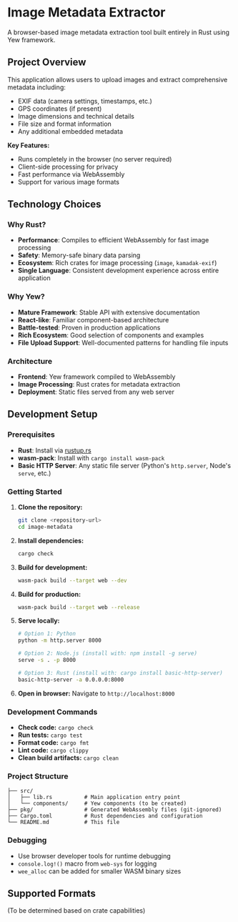 # Image Metadata Extractor

A browser-based image metadata extraction tool built entirely in Rust using Yew framework.

## Project Overview

This application allows users to upload images and extract comprehensive metadata including:
- EXIF data (camera settings, timestamps, etc.)
- GPS coordinates (if present)
- Image dimensions and technical details
- File size and format information
- Any additional embedded metadata

**Key Features:**
- Runs completely in the browser (no server required)
- Client-side processing for privacy
- Fast performance via WebAssembly
- Support for various image formats

## Technology Choices

### Why Rust?
- **Performance**: Compiles to efficient WebAssembly for fast image processing
- **Safety**: Memory-safe binary data parsing
- **Ecosystem**: Rich crates for image processing (`image`, `kamadak-exif`)
- **Single Language**: Consistent development experience across entire application

### Why Yew?
- **Mature Framework**: Stable API with extensive documentation
- **React-like**: Familiar component-based architecture
- **Battle-tested**: Proven in production applications
- **Rich Ecosystem**: Good selection of components and examples
- **File Upload Support**: Well-documented patterns for handling file inputs

### Architecture
- **Frontend**: Yew framework compiled to WebAssembly
- **Image Processing**: Rust crates for metadata extraction
- **Deployment**: Static files served from any web server

## Development Setup

### Prerequisites

- **Rust**: Install via [rustup.rs](https://rustup.rs/)
- **wasm-pack**: Install with `cargo install wasm-pack`
- **Basic HTTP Server**: Any static file server (Python's `http.server`, Node's `serve`, etc.)

### Getting Started

1. **Clone the repository:**
   ```bash
   git clone <repository-url>
   cd image-metadata
   ```

2. **Install dependencies:**
   ```bash
   cargo check
   ```

3. **Build for development:**
   ```bash
   wasm-pack build --target web --dev
   ```

4. **Build for production:**
   ```bash
   wasm-pack build --target web --release
   ```

5. **Serve locally:**
   ```bash
   # Option 1: Python
   python -m http.server 8000
   
   # Option 2: Node.js (install with: npm install -g serve)
   serve -s . -p 8000
   
   # Option 3: Rust (install with: cargo install basic-http-server)
   basic-http-server -a 0.0.0.0:8000
   ```

6. **Open in browser:**
   Navigate to `http://localhost:8000`

### Development Commands

- **Check code:** `cargo check`
- **Run tests:** `cargo test`
- **Format code:** `cargo fmt`
- **Lint code:** `cargo clippy`
- **Clean build artifacts:** `cargo clean`

### Project Structure

```
├── src/
│   ├── lib.rs          # Main application entry point
│   └── components/     # Yew components (to be created)
├── pkg/                # Generated WebAssembly files (git-ignored)
├── Cargo.toml          # Rust dependencies and configuration
└── README.md           # This file
```

### Debugging

- Use browser developer tools for runtime debugging
- `console.log!()` macro from `web-sys` for logging
- `wee_alloc` can be added for smaller WASM binary sizes

## Supported Formats

(To be determined based on crate capabilities)